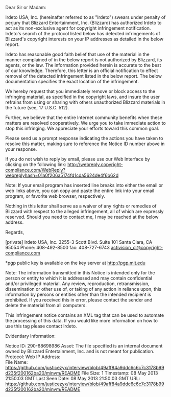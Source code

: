 Dear Sir or Madam:

Irdeto USA, Inc. (hereinafter referred to as "Irdeto") swears under penalty of perjury that Blizzard Entertainment, Inc. (Blizzard) has authorized Irdeto to act as its non-exclusive agent for copyright infringement notification.  Irdeto's search of the protocol listed below has detected infringements of Blizzard's copyright interests on your IP addresses as detailed in the below report.  

Irdeto has reasonable good faith belief that use of the material in the manner complained of in the below report is not authorized by Blizzard, its agents, or the law.  The information provided herein is accurate to the best of our knowledge.  Therefore, this letter is an official notification to effect removal of the detected infringement listed in the below report.  The below documentation specifies the exact location of the infringement. 

We hereby request that you immediately remove or block access to the infringing material, as specified in the copyright laws, and insure the user refrains from using or sharing with others unauthorized Blizzard materials in the future (see, 17 U.S.C. 512).

Further, we believe that the entire Internet community benefits when these matters are resolved cooperatively.  We urge you to take immediate action to stop this infringing.  We appreciate your efforts toward this common goal.

Please send us a prompt response indicating the actions you have taken to resolve this matter, making sure to reference the Notice ID number above in your response.

If you do not wish to reply by email, please use our Web Interface by clicking on the following link: http://webreply.copyright-compliance.com/WebReply?webreplyhash=01a0f206a5174fd1cda5624de4f6b62d

Note: If your email program has inserted line breaks into either the email or web links above, you can copy and paste the entire link into your email program, or favorite web browser, respectively.

Nothing in this letter shall serve as a waiver of any rights or remedies of Blizzard with respect to the alleged infringement, all of which are expressly reserved.  Should you need to contact me, I may be reached at the below address.

Regards,

[private]
Irdeto USA, Inc. 
3255-3 Scott Blvd. Suite 101 Santa Clara, CA 95054
Phone: 408-492-8500  fax: 408-727-6743
activision_cl@copyright-compliance.com 

*pgp public key is available on the key server at http://pgp.mit.edu

Note: The information transmitted in this Notice is intended only for the person or entity to which it is addressed and may contain confidential and/or privileged material.  Any review, reproduction, retransmission, dissemination or other use of, or taking of any action in reliance upon, this information by persons or entities other than the intended recipient is prohibited.  If you received this in error, please contact the sender and delete the material from all computers.

This infringement notice contains an XML tag that can be used to automate the processing of this data.  If you would like more information on how to use this tag please contact Irdeto.

Evidentiary Information:

Notice ID: 290-68698986
Asset: The file specified is an internal document owned by Blizzard Entertainment, Inc. and is not meant for publication.
Protocol: Web
IP Address:  
File Name: https://github.com/justicezyx/interview/blob/49aff84a9ddc6c6c7c3178b99d235f200162ba20/minvm/README
File Size: 1
Timestamp: 08 May 2013 21:50:03 GMT
Last Seen Date: 08 May 2013 21:50:03 GMT
URL: https://github.com/justicezyx/interview/blob/49aff84a9ddc6c6c7c3178b99d235f200162ba20/minvm/README